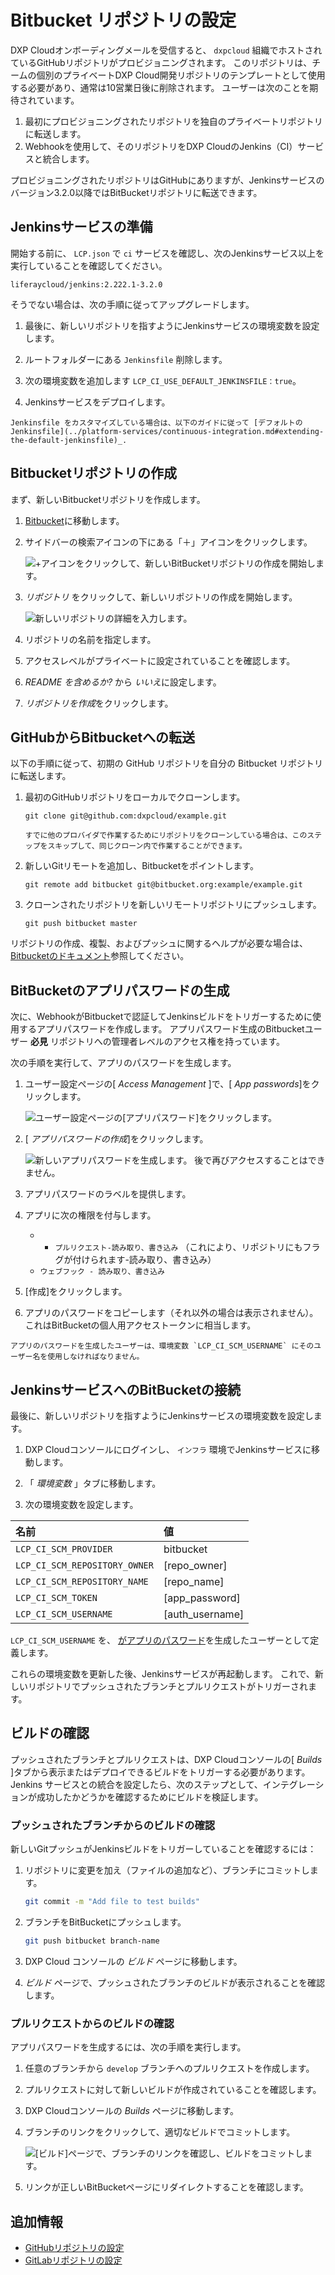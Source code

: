 # Bitbucket リポジトリの設定

DXP Cloudオンボーディングメールを受信すると、 `dxpcloud` 組織でホストされているGitHubリポジトリがプロビジョニングされます。 このリポジトリは、チームの個別のプライベートDXP Cloud開発リポジトリのテンプレートとして使用する必要があり、通常は10営業日後に削除されます。 ユーザーは次のことを期待されています。

1.  最初にプロビジョニングされたリポジトリを独自のプライベートリポジトリに転送します。
2.  Webhookを使用して、そのリポジトリをDXP CloudのJenkins（CI）サービスと統合します。

プロビジョニングされたリポジトリはGitHubにありますが、Jenkinsサービスのバージョン3.2.0以降ではBitBucketリポジトリに転送できます。

## Jenkinsサービスの準備

開始する前に、 `LCP.json` で `ci` サービスを確認し、次のJenkinsサービス以上を実行していることを確認してください。

    liferaycloud/jenkins:2.222.1-3.2.0

そうでない場合は、次の手順に従ってアップグレードします。

1.  最後に、新しいリポジトリを指すようにJenkinsサービスの環境変数を設定します。

2.  ルートフォルダーにある `Jenkinsfile` 削除します。

3.  次の環境変数を追加します `LCP_CI_USE_DEFAULT_JENKINSFILE：true`。

4.  Jenkinsサービスをデプロイします。

<!-- end list -->

```{note}
Jenkinsfile をカスタマイズしている場合は、以下のガイドに従って [デフォルトの Jenkinsfile](../platform-services/continuous-integration.md#extending-the-default-jenkinsfile)_.
```

## Bitbucketリポジトリの作成

まず、新しいBitbucketリポジトリを作成します。

1.  [Bitbucket](https://bitbucket.org)に移動します。

2.  サイドバーの検索アイコンの下にある「＋」アイコンをクリックします。

    ![+アイコンをクリックして、新しいBitBucketリポジトリの作成を開始します。](./configuring-your-bitbucket-repository/images/01.png)

3.  *リポジトリ* をクリックして、新しいリポジトリの作成を開始します。

    ![新しいリポジトリの詳細を入力します。](./configuring-your-bitbucket-repository/images/02.png)

4.  リポジトリの名前を指定します。

5.  アクセスレベルがプライベートに設定されていることを確認します。

6.  *README を含めるか?* から *いいえ*に設定します。

7.  *リポジトリを作成*をクリックします。

## GitHubからBitbucketへの転送

以下の手順に従って、初期の GitHub リポジトリを自分の Bitbucket リポジトリに転送します。

1.  最初のGitHubリポジトリをローカルでクローンします。

    `git clone git@github.com:dxpcloud/example.git`

    ```{note}
    すでに他のプロバイダで作業するためにリポジトリをクローンしている場合は、このステップをスキップして、同じクローン内で作業することができます。
    ```

2.  新しいGitリモートを追加し、Bitbucketをポイントします。

    `git remote add bitbucket git@bitbucket.org:example/example.git`

3.  クローンされたリポジトリを新しいリモートリポジトリにプッシュします。

    `git push bitbucket master`

リポジトリの作成、複製、およびプッシュに関するヘルプが必要な場合は、 [Bitbucketのドキュメント](https://confluence.atlassian.com/bitbucket/create-a-git-repository-759857290.html)参照してください。

## BitBucketのアプリパスワードの生成

次に、WebhookがBitbucketで認証してJenkinsビルドをトリガーするために使用するアプリパスワードを作成します。 アプリパスワード生成のBitbucketユーザー **必見** リポジトリへの管理者レベルのアクセス権を持っています。

次の手順を実行して、アプリのパスワードを生成します。

1.  ユーザー設定ページの[ *Access Management* ]で、[ *App passwords*]をクリックします。

    ![ユーザー設定ページの[アプリパスワード]をクリックします。](./configuring-your-bitbucket-repository/images/03.png)

2.  [ *アプリパスワードの作成*]をクリックします。

    ![新しいアプリパスワードを生成します。 後で再びアクセスすることはできません。](./configuring-your-bitbucket-repository/images/04.png)

3.  アプリパスワードのラベルを提供します。

4.  アプリに次の権限を付与します。

      - - `プルリクエスト-読み取り、書き込み` （これにより、リポジトリにもフラグが付けられます-読み取り、書き込み）
      - `ウェブフック - 読み取り、書き込み`

5.  [作成]をクリックします。

6.  アプリのパスワードをコピーします（それ以外の場合は表示されません）。 これはBitBucketの個人用アクセストークンに相当します。

<!-- end list -->

```{important}
アプリのパスワードを生成したユーザーは、環境変数 `LCP_CI_SCM_USERNAME` にそのユーザー名を使用しなければなりません。
```

## JenkinsサービスへのBitBucketの接続

最後に、新しいリポジトリを指すようにJenkinsサービスの環境変数を設定します。

1.  DXP Cloudコンソールにログインし、 `インフラ` 環境でJenkinsサービスに移動します。

2.  「 *環境変数* 」タブに移動します。

3.  次の環境変数を設定します。

| 名前                            | 値                      |
| :--- | :--- |
| `LCP_CI_SCM_PROVIDER`         | bitbucket              |
| `LCP_CI_SCM_REPOSITORY_OWNER` | \[repo\_owner\]    |
| `LCP_CI_SCM_REPOSITORY_NAME`  | \[repo\_name\]     |
| `LCP_CI_SCM_TOKEN`            | \[app\_password\]  |
| `LCP_CI_SCM_USERNAME`         | \[auth\_username\] |

`LCP_CI_SCM_USERNAME` を、 [がアプリのパスワード](#generating-app-password-for-bitbucket)を生成したユーザーとして定義します。

これらの環境変数を更新した後、Jenkinsサービスが再起動します。 これで、新しいリポジトリでプッシュされたブランチとプルリクエストがトリガーされます。

## ビルドの確認

プッシュされたブランチとプルリクエストは、DXP Cloudコンソールの[ *Builds* ]タブから表示またはデプロイできるビルドをトリガーする必要があります。 Jenkins サービスとの統合を設定したら、次のステップとして、インテグレーションが成功したかどうかを確認するためにビルドを検証します。

### プッシュされたブランチからのビルドの確認

新しいGitプッシュがJenkinsビルドをトリガーしていることを確認するには：

1.  リポジトリに変更を加え（ファイルの追加など）、ブランチにコミットします。

    ``` bash
    git commit -m "Add file to test builds"
    ```

2.  ブランチをBitBucketにプッシュします。

    ``` bash
    git push bitbucket branch-name
    ```

3.  DXP Cloud コンソールの *ビルド* ページに移動します。

4.  *ビルド* ページで、プッシュされたブランチのビルドが表示されることを確認します。

### プルリクエストからのビルドの確認

アプリパスワードを生成するには、次の手順を実行します。

1.  任意のブランチから `develop` ブランチへのプルリクエストを作成します。

2.  プルリクエストに対して新しいビルドが作成されていることを確認します。

3.  DXP Cloudコンソールの *Builds* ページに移動します。

4.  ブランチのリンクをクリックして、適切なビルドでコミットします。

    ![[ビルド]ページで、ブランチのリンクを確認し、ビルドをコミットします。](./configuring-your-bitbucket-repository/images/05.png)

5.  リンクが正しいBitBucketページにリダイレクトすることを確認します。

## 追加情報

  - [GitHubリポジトリの設定](./configuring-your-github-repository.md)
  - [GitLabリポジトリの設定](./configuring-your-gitlab-repository.md)
